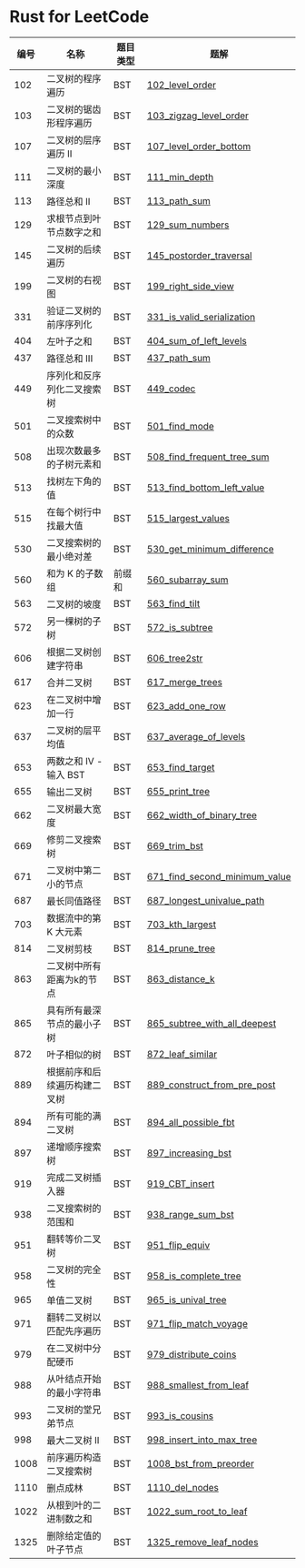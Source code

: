 # Rust for LeetCode

| 编号 | 名称                             | 题目类型 | 题解                                                        |
| --- | ------------------------------- | ------- | ----------------------------------------------------------- |
| 102 | 二叉树的程序遍历                  | BST     | [102_level_order](src/_102_level_order.rs)                   |
| 103 | 二叉树的锯齿形程序遍历             | BST     | [103_zigzag_level_order](src/_103_zigzag_level_order.rs)     |
| 107 | 二叉树的层序遍历 II               | BST     | [107_level_order_bottom](src/_107_level_order_bottom.rs)     |
| 111 | 二叉树的最小深度                  | BST     | [111_min_depth](src/_111_min_depth.rs)                       |
| 113 | 路径总和 II                      | BST     | [113_path_sum](src/_113_path_sum.rs)                         |
| 129 | 求根节点到叶节点数字之和           | BST     | [129_sum_numbers](src/_129_sum_numbers.rs)                   |
| 145 | 二叉树的后续遍历                  | BST     | [145_postorder_traversal](src/_145_postorder_traversal.rs)   |
| 199 | 二叉树的右视图                    | BST     | [199_right_side_view](src/__199_right_side_view.rs)          |
| 331 | 验证二叉树的前序序列化             | BST     | [331_is_valid_serialization](src/_331_is_valid_serialization.rs) |
| 404 | 左叶子之和                       | BST     | [404_sum_of_left_levels](src/_404_sum_of_left_levels.rs)     |
| 437 | 路径总和 III                     | BST     | [437_path_sum](src/_437_path_sum.rs)                        |
| 449 | 序列化和反序列化二叉搜索树         | BST     | [449_codec](src/_449_codec.rs)                               |
| 501 | 二叉搜索树中的众数                | BST     | [501_find_mode](src/_501_find_mode.rs)                         |
| 508 | 出现次数最多的子树元素和           | BST     | [508_find_frequent_tree_sum](src/_508_find_frequent_tree_sum.rs) |
| 513 | 找树左下角的值                   | BST     | [513_find_bottom_left_value](src/_513_find_bottom_left_value.rs) |
| 515 | 在每个树行中找最大值              | BST     | [515_largest_values](src/_515_largest_values.rs)              |
| 530 | 二叉搜索树的最小绝对差            | BST     | [530_get_minimum_difference](src/_560_subarray_sum.rs)         |
| 560 | 和为 K 的子数组                  | 前缀和   | [560_subarray_sum](src/_530_get_minimum_difference.rs)        |
| 563 | 二叉树的坡度                     | BST     | [563_find_tilt](src/_563_find_tilt.rs)                           |
| 572 | 另一棵树的子树                   | BST     | [572_is_subtree](src/_572_is_subtree.rs)                       |
| 606 | 根据二叉树创建字符串              | BST     | [606_tree2str](src/_606_tree2str.rs)                           |
| 617 | 合并二叉树                       | BST     | [617_merge_trees](src/_617_merge_trees.rs)                     |
| 623 | 在二叉树中增加一行                | BST     | [623_add_one_row](src/_623_add_one_row.rs)                     |
| 637 | 二叉树的层平均值                  | BST     | [637_average_of_levels](src/_637_average_of_levels.rs)         |
| 653 | 两数之和 IV - 输入 BST           | BST     | [653_find_target](src/_653_find_target.rs)                        |
| 655 | 输出二叉树                       | BST     | [655_print_tree](src/_655_print_tree.rs)                        |
| 662 | 二叉树最大宽度                   | BST     | [662_width_of_binary_tree](src/_662_width_of_binary_tree.rs)    |
| 669 | 修剪二叉搜索树                   | BST     | [669_trim_bst](src/_669_trim_bst.rs)                            |
| 671 | 二叉树中第二小的节点              | BST     | [671_find_second_minimum_value](src/_671_find_second_minimum_value.rs) |
| 687 | 最长同值路径                     | BST     | [687_longest_univalue_path](src/_687_longest_univalue_path.rs)     |
| 703 | 数据流中的第 K 大元素            | BST     | [703_kth_largest](src/_703_kth_largest.rs)                           |
| 814 | 二叉树剪枝                      | BST     | [814_prune_tree](src/_814_prune_tree.rs)                            |
| 863 | 二叉树中所有距离为k的节点         | BST     | [863_distance_k](src/_863_distance_k.rs)                            |
| 865 | 具有所有最深节点的最小子树        | BST     | [865_subtree_with_all_deepest](src/_865_subtree_with_all_deepest.rs) |
| 872 | 叶子相似的树                    | BST     | [872_leaf_similar](src/_872_leaf_similar.rs)                        |
| 889 | 根据前序和后续遍历构建二叉树      | BST     | [889_construct_from_pre_post](src/_889_construct_from_pre_post.rs)  |
| 894 | 所有可能的满二叉树               | BST     | [894_all_possible_fbt](src/_894_all_possible_fbt.rs)                |
| 897 | 递增顺序搜索树                   | BST     | [897_increasing_bst](src/_897_increasing_bst.rs)                     |
| 919 | 完成二叉树插入器                 | BST     | [919_CBT_insert](src/_919_CBT_insert.rs)                            |
| 938 | 二叉搜索树的范围和               | BST     | [938_range_sum_bst](src/_938_range_sum_bst.rs)                       |
| 951 | 翻转等价二叉树                   | BST     | [951_flip_equiv](src/_951_flip_equiv.rs)                              |
| 958 | 二叉树的完全性                   | BST     | [958_is_complete_tree](src/_958_is_complete_tree.rs)                |
| 965 | 单值二叉树                      | BST     | [965_is_unival_tree](src/_965_is_unival_tree.rs)                     |
| 971 | 翻转二叉树以匹配先序遍历          | BST     | [971_flip_match_voyage](src/_971_flip_match_voyage.rs)                |
| 979 | 在二叉树中分配硬币               | BST     | [979_distribute_coins](src/_979_distribute_coins.rs)                |
| 988 | 从叶结点开始的最小字符串          | BST     | [988_smallest_from_leaf](src/_988_smallest_from_leaf.rs)            |
| 993 | 二叉树的堂兄弟节点               | BST     | [993_is_cousins](src/_993_is_cousins.rs)                            |
| 998 | 最大二叉树 II                   | BST     | [998_insert_into_max_tree](src/_998_insert_into_max_tree.rs)        |
| 1008 | 前序遍历构造二叉搜索树           | BST     | [1008_bst_from_preorder](src/_1008_bst_from_preorder.rs)           |
| 1110 | 删点成林                       | BST     | [1110_del_nodes](src/_1110_del_nodes.rs)                            |
| 1022 | 从根到叶的二进制数之和           | BST     | [1022_sum_root_to_leaf](src/_1022_sum_root_to_leaf.rs)              |
| 1325 | 删除给定值的叶子节点             | BST     | [1325_remove_leaf_nodes](src/_1325_remove_leaf_nodes.rs)           |

